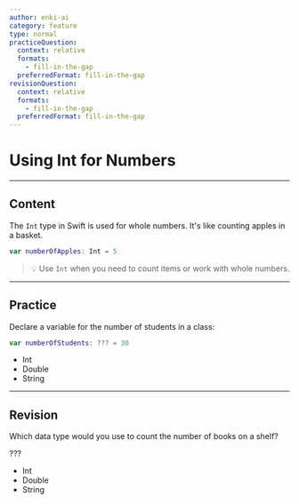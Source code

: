 ```yaml
---
author: enki-ai
category: feature
type: normal
practiceQuestion:
  context: relative
  formats:
    - fill-in-the-gap
  preferredFormat: fill-in-the-gap
revisionQuestion:
  context: relative
  formats:
    - fill-in-the-gap
  preferredFormat: fill-in-the-gap
---
```


# Using Int for Numbers

---
## Content

The `Int` type in Swift is used for whole numbers. It's like counting apples in a basket.

```swift
var numberOfApples: Int = 5
```

> 💡 Use `Int` when you need to count items or work with whole numbers.

---
## Practice

Declare a variable for the number of students in a class:

```swift
var numberOfStudents: ??? = 30
```

- Int
- Double
- String

---
## Revision

Which data type would you use to count the number of books on a shelf?

???

- Int
- Double
- String

